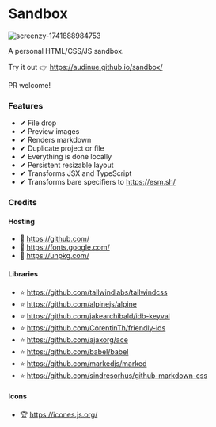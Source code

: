# Sandbox

![screenzy-1741888984753](https://github.com/user-attachments/assets/ee52edee-09e0-43a0-a707-7f0afa4c3817)


A personal HTML/CSS/JS sandbox.

Try it out 👉 https://audinue.github.io/sandbox/

PR welcome!

### Features

- ✔ File drop
- ✔ Preview images
- ✔ Renders markdown
- ✔ Duplicate project or file
- ✔ Everything is done locally
- ✔ Persistent resizable layout
- ✔ Transforms JSX and TypeScript
- ✔ Transforms bare specifiers to https://esm.sh/

### Credits

#### Hosting

- 🥇 https://github.com/
- 🥇 https://fonts.google.com/
- 🥇 https://unpkg.com/

#### Libraries

- ⭐ https://github.com/tailwindlabs/tailwindcss
- ⭐ https://github.com/alpinejs/alpine
- ⭐ https://github.com/jakearchibald/idb-keyval
- ⭐ https://github.com/CorentinTh/friendly-ids
- ⭐ https://github.com/ajaxorg/ace
- ⭐ https://github.com/babel/babel
- ⭐ https://github.com/markedjs/marked
- ⭐ https://github.com/sindresorhus/github-markdown-css

#### Icons

- 🏆 https://icones.js.org/
